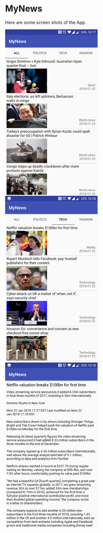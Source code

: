 # MyNews

Here are some screen shots of the App.

<img src="https://github.com/kaisssssssss/MyNews/blob/master/Screenshot_20180122-221742.jpg" width="300">        <img src="https://github.com/kaisssssssss/MyNews/blob/master/Screenshot_20180122-221818.jpg" width="300">      <img src="https://github.com/kaisssssssss/MyNews/blob/master/Screenshot_20180122-221830.jpg" width="300">

